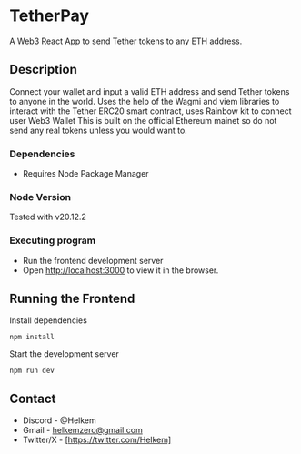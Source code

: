 # TetherPay

A Web3 React App to send Tether tokens to any ETH address.  

## Description
Connect your wallet and input a valid ETH address and send Tether tokens to anyone in the world.
Uses the help of the Wagmi and viem libraries to interact with the Tether ERC20 smart contract, uses Rainbow kit to connect user Web3 Wallet
This is built on the official Ethereum mainet so do not send any real tokens unless you would want to.

### Dependencies
* Requires Node Package Manager

### Node Version
Tested with v20.12.2
  
### Executing program
* Run the frontend development server
* Open [http://localhost:3000](http://localhost:3000) to view it in the browser.

## Running the Frontend 

Install dependencies 
```
npm install
```
Start the development server
```
npm run dev
```
## Contact
* Discord - @Helkem
* Gmail - helkemzero@gmail.com
* Twitter/X - [https://twitter.com/Helkem]
